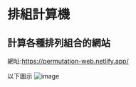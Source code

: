 # 排組計算機
## 計算各種排列組合的網站
網址:https://permutation-web.netlify.app/

以下圖示
![image](https://github.com/kenny1208/web/assets/79733494/561ec44e-0b44-4948-bd7e-f3bc1d73b68e)
